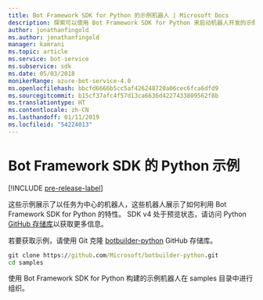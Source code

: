 ```yaml
---
title: Bot Framework SDK for Python 的示例机器人 | Microsoft Docs
description: 探索可以使用 Bot Framework SDK for Python 来启动机器人开发的示例机器人。
author: jonathanfingold
ms.author: jonathanfingold
manager: kamrani
ms.topic: article
ms.service: bot-service
ms.subservice: sdk
ms.date: 05/03/2018
monikerRange: azure-bot-service-4.0
ms.openlocfilehash: bbcfd6666b5cc5af426248720a06cec6fca6dfd9
ms.sourcegitcommit: b15cf37afc4f57d13ca6636d4227433809562f8b
ms.translationtype: HT
ms.contentlocale: zh-CN
ms.lasthandoff: 01/11/2019
ms.locfileid: "54224013"
---
```

# <a name="python-samples-for-bot-framework-sdk"></a>Bot Framework SDK 的 Python 示例
[!INCLUDE [pre-release-label](../includes/pre-release-label.md)]

这些示例展示了以任务为中心的机器人，这些机器人展示了如何利用 Bot Framework SDK for Python 的特性。 SDK v4 处于预览状态，请访问 Python [GitHub 存储库](https://github.com/Microsoft/botbuilder-python)以获取更多信息。 

若要获取示例，请使用 Git 克隆 [botbuilder-python](https://github.com/Microsoft/botbuilder-python) GitHub 存储库。

```cmd
git clone https://github.com/Microsoft/botbuilder-python.git
cd samples
```
使用 Bot Framework SDK for Python 构建的示例机器人在 samples 目录中进行组织。
